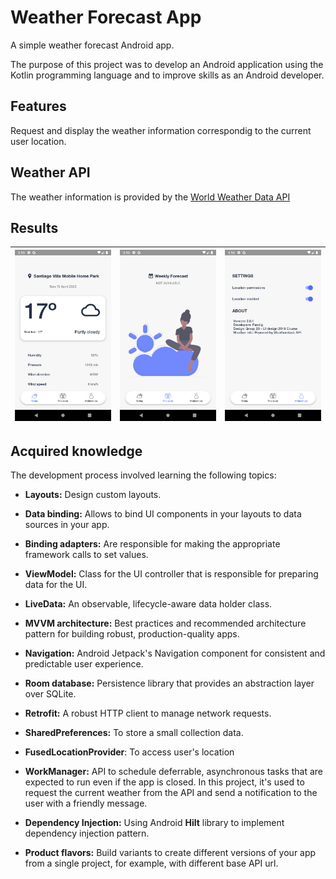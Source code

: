 # Weather Forecast App
A simple weather forecast Android app.

The purpose of this project was to develop an Android application 
using the Kotlin programming language and to improve skills as an 
Android developer.

## Features
Request and display the weather information correspondig 
to the current user location.

## Weather API
The weather information is provided by the [World Weather Data API](https://weatherstack.com/)

## Results
| ![Today tab](assets/today.png) | ![This week tab](assets/this_week.png) |![Settings tab](assets/settings.png)|
|----------|:-------------:|------:|

## Acquired knowledge
The development process involved learning the following topics:

- **Layouts:** Design custom layouts.

- **Data binding:** Allows to bind UI components in your layouts to data sources in your app.

- **Binding adapters:** Are responsible for making the appropriate framework calls to set values.

- **ViewModel:** Class for the UI controller that is responsible for preparing data for the UI.

- **LiveData:** An observable, lifecycle-aware data holder class.

- **MVVM architecture:** Best practices and recommended architecture pattern for building robust, production-quality apps.

- **Navigation:** Android Jetpack's Navigation component for consistent and predictable user experience.

- **Room database:** Persistence library that provides an abstraction layer over SQLite.

- **Retrofit:** A robust HTTP client to manage network requests.

- **SharedPreferences:** To store a small collection data.

- **FusedLocationProvider**: To access user's location

- **WorkManager:**  API to schedule deferrable, asynchronous tasks that are expected to run even if the app is closed. In this project, it's used to request the current weather from the API and send a notification to the user with a friendly message.

- **Dependency Injection:** Using Android **Hilt** library to implement dependency injection pattern.

- **Product flavors:** Build variants to create different versions of your app from a single project, for example, with different base API url.
